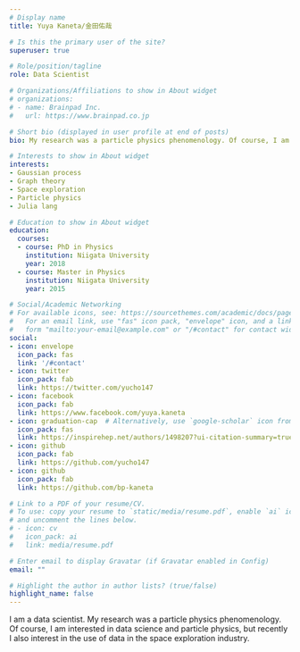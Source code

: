 ```yaml
---
# Display name
title: Yuya Kaneta/金田佑哉

# Is this the primary user of the site?
superuser: true

# Role/position/tagline
role: Data Scientist

# Organizations/Affiliations to show in About widget
# organizations:
# - name: Brainpad Inc.
#   url: https://www.brainpad.co.jp

# Short bio (displayed in user profile at end of posts)
bio: My research was a particle physics phenomenology. Of course, I am interested in data science and particle physics, but recently I also interest in the use of data in the space exploration industry.

# Interests to show in About widget
interests:
- Gaussian process
- Graph theory
- Space exploration
- Particle physics
- Julia lang

# Education to show in About widget
education:
  courses:
  - course: PhD in Physics
    institution: Niigata University
    year: 2018
  - course: Master in Physics
    institution: Niigata University
    year: 2015

# Social/Academic Networking
# For available icons, see: https://sourcethemes.com/academic/docs/page-builder/#icons
#   For an email link, use "fas" icon pack, "envelope" icon, and a link in the
#   form "mailto:your-email@example.com" or "/#contact" for contact widget.
social:
- icon: envelope
  icon_pack: fas
  link: '/#contact'
- icon: twitter
  icon_pack: fab
  link: https://twitter.com/yucho147
- icon: facebook
  icon_pack: fab
  link: https://www.facebook.com/yuya.kaneta
- icon: graduation-cap  # Alternatively, use `google-scholar` icon from `ai` icon pack
  icon_pack: fas
  link: https://inspirehep.net/authors/1498207?ui-citation-summary=true
- icon: github
  icon_pack: fab
  link: https://github.com/yucho147
- icon: github
  icon_pack: fab
  link: https://github.com/bp-kaneta

# Link to a PDF of your resume/CV.
# To use: copy your resume to `static/media/resume.pdf`, enable `ai` icons in `params.toml`, 
# and uncomment the lines below.
# - icon: cv
#   icon_pack: ai
#   link: media/resume.pdf

# Enter email to display Gravatar (if Gravatar enabled in Config)
email: ""

# Highlight the author in author lists? (true/false)
highlight_name: false
---
```


I am a data scientist<!--  at Brainpad Inc -->. My research was a particle physics phenomenology. Of course, I am interested in data science and particle physics, but recently I also interest in the use of data in the space exploration industry.
